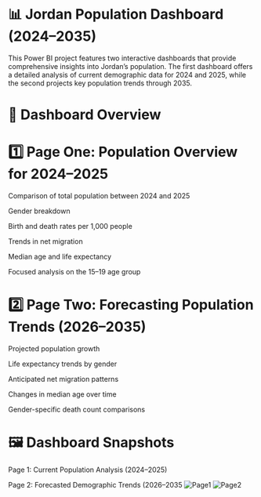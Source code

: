 # 📊 Jordan Population Dashboard (2024–2035)
This Power BI project features two interactive dashboards that provide comprehensive insights into Jordan’s population. The first dashboard offers a detailed analysis of current demographic data for 2024 and 2025, while the second projects key population trends through 2035.

# 📄 Dashboard Overview

# 1️⃣ Page One: Population Overview for 2024–2025

Comparison of total population between 2024 and 2025

Gender breakdown

Birth and death rates per 1,000 people

Trends in net migration

Median age and life expectancy

Focused analysis on the 15–19 age group

# 2️⃣ Page Two: Forecasting Population Trends (2026–2035)

Projected population growth

Life expectancy trends by gender

Anticipated net migration patterns

Changes in median age over time

Gender-specific death count comparisons

# 🖼️ Dashboard Snapshots

Page 1: Current Population Analysis (2024–2025)

Page 2: Forecasted Demographic Trends (2026–2035
![Page1](https://github.com/user-attachments/assets/91518ef3-1a4b-41d8-9c13-44c6110698f1)
![Page2](https://github.com/user-attachments/assets/89cd1e63-00f8-40b1-8988-a47969ab64a3)
